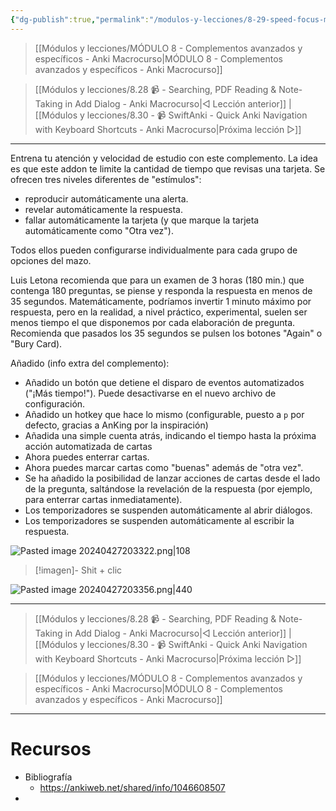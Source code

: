 ```yaml
---
{"dg-publish":true,"permalink":"/modulos-y-lecciones/8-29-speed-focus-mode-auto-alert-auto-reveal-auto-answer-anki-macrocurso/","noteIcon":""}
---
```



> [[Módulos y lecciones/MÓDULO 8 - Complementos avanzados y específicos - Anki Macrocurso\|MÓDULO 8 - Complementos avanzados y específicos - Anki Macrocurso]]

> [[Módulos y lecciones/8.28 📹 - Searching, PDF Reading & Note-Taking in Add Dialog - Anki Macrocurso\|◁ Lección anterior]] | [[Módulos y lecciones/8.30 - 📹 SwiftAnki - Quick Anki Navigation with Keyboard Shortcuts - Anki Macrocurso\|Próxima lección ▷]]

---

Entrena tu atención y velocidad de estudio con este complemento. La idea es que este addon te limite la cantidad de tiempo que revisas una tarjeta. Se ofrecen tres niveles diferentes de "estímulos":

- reproducir automáticamente una alerta.
- revelar automáticamente la respuesta.
- fallar automáticamente la tarjeta (y que marque la tarjeta automáticamente como "Otra vez").

Todos ellos pueden configurarse individualmente para cada grupo de opciones del mazo.

Luis Letona recomienda que para un examen de 3 horas (180 min.) que contenga 180 preguntas, se piense y responda la respuesta en menos de 35 segundos. Matemáticamente, podríamos invertir 1 minuto máximo por respuesta, pero en la realidad, a nivel práctico, experimental, suelen ser menos tiempo el que disponemos por cada elaboración de pregunta. Recomienda que pasados los 35 segundos se pulsen los botones "Again" o "Bury Card). 

Añadido (info extra del complemento):

- Añadido un botón que detiene el disparo de eventos automatizados ("¡Más tiempo!"). Puede desactivarse en el nuevo archivo de configuración.
- Añadido un hotkey que hace lo mismo (configurable, puesto a ``p`` por defecto, gracias a AnKing por la inspiración)
- Añadida una simple cuenta atrás, indicando el tiempo hasta la próxima acción automatizada de cartas
- Ahora puedes enterrar cartas.
- Ahora puedes marcar cartas como "buenas" además de "otra vez".
- Se ha añadido la posibilidad de lanzar acciones de cartas desde el lado de la pregunta, saltándose la revelación de la respuesta (por ejemplo, para enterrar cartas inmediatamente).
- Los temporizadores se suspenden automáticamente al abrir diálogos.
- Los temporizadores se suspenden automáticamente al escribir la respuesta.

![Pasted image 20240427203322.png|108](/img/user/ANEXOS/Pasted%20image%2020240427203322.png)

> [!imagen]- Shit + clic

![Pasted image 20240427203356.png|440](/img/user/ANEXOS/Pasted%20image%2020240427203356.png)




---

> [[Módulos y lecciones/8.28 📹 - Searching, PDF Reading & Note-Taking in Add Dialog - Anki Macrocurso\|◁ Lección anterior]] | [[Módulos y lecciones/8.30 - 📹 SwiftAnki - Quick Anki Navigation with Keyboard Shortcuts - Anki Macrocurso\|Próxima lección ▷]]

> [[Módulos y lecciones/MÓDULO 8 - Complementos avanzados y específicos - Anki Macrocurso\|MÓDULO 8 - Complementos avanzados y específicos - Anki Macrocurso]]

---

# Recursos
- Bibliografía
	- https://ankiweb.net/shared/info/1046608507
- 